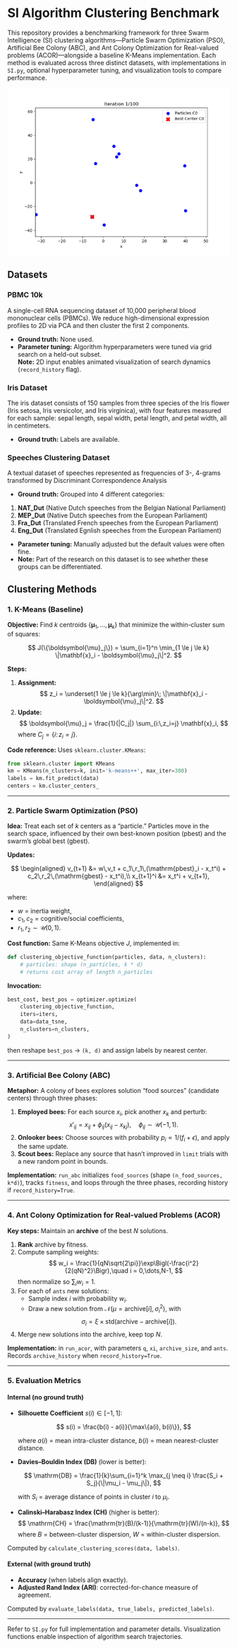 # SI Algorithm Clustering Benchmark

This repository provides a benchmarking framework for three Swarm Intelligence (SI) clustering algorithms—Particle Swarm Optimization (PSO), Artificial Bee Colony (ABC), and Ant Colony Optimization for Real-valued problems (ACOR)—alongside a baseline K-Means implementation. Each method is evaluated across three distinct datasets, with implementations in `SI.py`, optional hyperparameter tuning, and visualization tools to compare performance.

![Alt Text](results\pbmc10k\pso\pso_animation_center0.gif)

## Datasets

### PBMC 10k

A single-cell RNA sequencing dataset of 10,000 peripheral blood mononuclear cells (PBMCs). We reduce high-dimensional expression profiles to 2D via PCA and then cluster the first 2 components.

- **Ground truth:** None used.
- **Parameter tuning:** Algorithm hyperparameters were tuned via grid search on a held-out subset.  
  **Note:** 2D input enables animated visualization of search dynamics (`record_history` flag).

### Iris Dataset

The iris dataset consists of 150 samples from three species of the Iris flower (Iris setosa, Iris versicolor, and Iris virginica), with four features measured for each sample: sepal length, sepal width, petal length, and petal width, all in centimeters.

- **Ground truth:** Labels are available.

### Speeches Clustering Dataset

A textual dataset of speeches represented as frequencies of 3-, 4-grams transformed by Discriminant Correspondence Analysis

- **Ground truth:** Grouped into 4 different categories:
 1. **NAT_Dut** (Native Dutch speeches from the Belgian National Parliament)
 2. **MEP_Dut** (Native Dutch speeches from the European Parliament)
 3. **Fra_Dut** (Translated French speeches from the European Parliament)
 4. **Eng_Dut** (Translated Egnlish speeches from the European Parliament)

- **Parameter tuning:** Manually adjusted but the default values were often fine.
- **Note:** Part of the research on this dataset is to see whether these groups can be differentiated.

## Clustering Methods

### 1. K-Means (Baseline)

**Objective:** Find $k$ centroids $\{\boldsymbol{\mu}_1, \dots, \boldsymbol{\mu}_k\}$ that minimize the within-cluster sum of squares:

$$
J(\{\boldsymbol{\mu}_j\}) = \sum_{i=1}^n \min_{1 \le j \le k} \|\mathbf{x}_i - \boldsymbol{\mu}_j\|^2.
$$

**Steps:**

1. **Assignment:**
   $$
   z_i = \underset{1 \le j \le k}{\arg\min}\; \|\mathbf{x}_i - \boldsymbol{\mu}_j\|^2.
   $$
2. **Update:**
   $$
   \boldsymbol{\mu}_j = \frac{1}{|C_j|} \sum_{i:\,z_i=j} \mathbf{x}_i,
   $$
   where $C_j = \{i:\,z_i = j\}$.

**Code reference:** Uses `sklearn.cluster.KMeans`:

```python
from sklearn.cluster import KMeans
km = KMeans(n_clusters=k, init='k-means++', max_iter=300)
labels = km.fit_predict(data)
centers = km.cluster_centers_
```

---

### 2. Particle Swarm Optimization (PSO)

**Idea:** Treat each set of $k$ centers as a “particle.” Particles move in the search space, influenced by their own best-known position (pbest) and the swarm’s global best (gbest).

**Updates:**

$$
\begin{aligned}
v_{t+1} &= w\,v_t + c_1\,r_1\,(\mathrm{pbest}_i - x_t^i) + c_2\,r_2\,(\mathrm{gbest} - x_t^i),\\
x_{t+1}^i &= x_t^i + v_{t+1},
\end{aligned}
$$

where:

- $w$ = inertia weight,
- $c_1,c_2$ = cognitive/social coefficients,
- $r_1,r_2 \sim \mathcal{U}(0,1)$.

**Cost function:** Same K-Means objective $J$, implemented in:

```python
def clustering_objective_function(particles, data, n_clusters):
    # particles: shape (n_particles, k * d)
    # returns cost array of length n_particles
```

**Invocation:**

```python
best_cost, best_pos = optimizer.optimize(
    clustering_objective_function,
    iters=iters,
    data=data_tsne,
    n_clusters=n_clusters,
)
```

then reshape `best_pos` → `(k, d)` and assign labels by nearest center.

---

### 3. Artificial Bee Colony (ABC)

**Metaphor:** A colony of bees explores solution “food sources” (candidate centers) through three phases:

1. **Employed bees:** For each source $x_i$, pick another $x_k$ and perturb:
   $$
   x'_{ij} = x_{ij} + \phi_{ij}(x_{ij} - x_{kj}),\quad \phi_{ij} \sim \mathcal{U}(-1,1).
   $$
2. **Onlooker bees:** Choose sources with probability $p_i \propto 1/(f_i+\epsilon)$, and apply the same update.
3. **Scout bees:** Replace any source that hasn’t improved in `limit` trials with a new random point in bounds.

**Implementation:** `run_abc` initializes `food_sources` (shape `(n_food_sources, k*d)`), tracks `fitness`, and loops through the three phases, recording history if `record_history=True`.

---

### 4. Ant Colony Optimization for Real-valued Problems (ACOR)

**Key steps:** Maintain an **archive** of the best $N$ solutions.

1. **Rank** archive by fitness.
2. Compute sampling weights:
   $$
   w_i = \frac{1}{qN\sqrt{2\pi}}\exp\Bigl(-\frac{i^2}{2(qN)^2}\Bigr),\quad i = 0,\dots,N-1,
   $$
   then normalize so $\sum_i w_i = 1$.
3. For each of `ants` new solutions:
   - Sample index $i$ with probability $w_i$.
   - Draw a new solution from $\mathcal{N}(\mu=\mathrm{archive}[i],\,\sigma_i^2)$, with
     $$
     \sigma_i = \xi \times \mathrm{std}(\mathrm{archive} - \mathrm{archive}[i]).
     $$
4. Merge new solutions into the archive, keep top $N$.

**Implementation:** in `run_acor`, with parameters `q`, `xi`, `archive_size`, and `ants`. Records `archive_history` when `record_history=True`.

---

### 5. Evaluation Metrics

#### Internal (no ground truth)

- **Silhouette Coefficient** $s(i) \in [-1, 1]$:

  $$
  s(i) = \frac{b(i) - a(i)}{\max\{a(i), b(i)\}},
  $$

  where $a(i)$ = mean intra-cluster distance, $b(i)$ = mean nearest-cluster distance.

- **Davies–Bouldin Index (DB)** (lower is better):

  $$
  \mathrm{DB} = \frac{1}{k}\sum_{i=1}^k \max_{j \neq i} \frac{S_i + S_j}{\|\mu_i - \mu_j\|},
  $$

  with $S_i$ = average distance of points in cluster $i$ to $\mu_i$.

- **Calinski–Harabasz Index (CH)** (higher is better):
  $$
  \mathrm{CH} = \frac{\mathrm{tr}(B)/(k-1)}{\mathrm{tr}(W)/(n-k)},
  $$
  where $B$ = between-cluster dispersion, $W$ = within-cluster dispersion.

Computed by `calculate_clustering_scores(data, labels)`.

#### External (with ground truth)

- **Accuracy** (when labels align exactly).
- **Adjusted Rand Index (ARI)**: corrected-for-chance measure of agreement.

Computed by `evaluate_labels(data, true_labels, predicted_labels)`.

---

Refer to `SI.py` for full implementation and parameter details. Visualization functions enable inspection of algorithm search trajectories.
